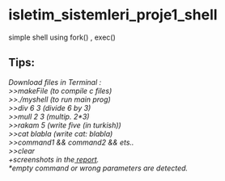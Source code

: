 # isletim_sistemleri_proje1_shell
simple shell using fork() , exec()
<h2>Tips:</h2>
<i>Download files</i>
<i>in Terminal : </br>
  >>makeFile (to compile c files) </br>
  >>./myshell (to run main prog) </br>
  >>div 6 3 (divide 6 by 3) </br>
  >>mull 2 3 (multip. 2*3) </br>
  >>rakam 5 (write five (in turkish))</br>
  >>cat blabla (write cat: blabla) </br>
  >>command1 && command2 && ets..</br>
  >>clear</br>
  +screenshots in the<a href= "https://github.com/AlaaMarawi/isletim_sistemleri_proje1_shell/blob/master/Rapor.pdf"> report</a>.
</i>
</br>
<i>*empty command or wrong parameters are detected.</i>



